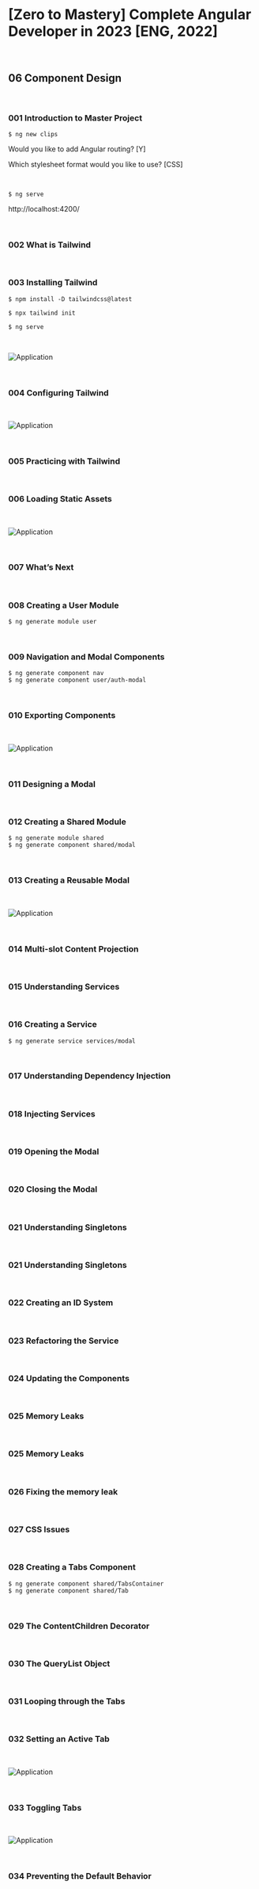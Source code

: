 # [Zero to Mastery] Complete Angular Developer in 2023 [ENG, 2022]

<br/>

## 06 Component Design

<br/>

### 001 Introduction to Master Project

```
$ ng new clips
```

Would you like to add Angular routing? [Y]

Which stylesheet format would you like to use? [CSS]

<br/>

```
$ ng serve
```

http://localhost:4200/

<br/>

### 002 What is Tailwind

<br/>

### 003 Installing Tailwind

```
$ npm install -D tailwindcss@latest
```

```
$ npx tailwind init
```

```
$ ng serve
```

<br/>

![Application](/img/pic-m06-p01.png?raw=true)

<br/>

### 004 Configuring Tailwind

<br/>

![Application](/img/pic-m06-p02.png?raw=true)

<br/>

### 005 Practicing with Tailwind

<br/>

### 006 Loading Static Assets

<br/>

![Application](/img/pic-m06-p03.png?raw=true)

<br/>

### 007 What’s Next

<br/>

### 008 Creating a User Module

```
$ ng generate module user
```

<br/>

### 009 Navigation and Modal Components

```
$ ng generate component nav
$ ng generate component user/auth-modal
```

<br/>

### 010 Exporting Components

<br/>

![Application](/img/pic-m06-p04.png?raw=true)

<br/>

### 011 Designing a Modal

<br/>

### 012 Creating a Shared Module

```
$ ng generate module shared
$ ng generate component shared/modal
```

<br/>

### 013 Creating a Reusable Modal

<br/>

![Application](/img/pic-m06-p05.png?raw=true)

<br/>

### 014 Multi-slot Content Projection

<br/>

### 015 Understanding Services

<br/>

### 016 Creating a Service

```
$ ng generate service services/modal
```

<br/>

### 017 Understanding Dependency Injection

<br/>

### 018 Injecting Services

<br/>

### 019 Opening the Modal

<br/>

### 020 Closing the Modal

<br/>

### 021 Understanding Singletons

<br/>

### 021 Understanding Singletons

<br/>

### 022 Creating an ID System

<br/>

### 023 Refactoring the Service

<br/>

### 024 Updating the Components

<br/>

### 025 Memory Leaks

<br/>

### 025 Memory Leaks

<br/>

### 026 Fixing the memory leak

<br/>

### 027 CSS Issues

<br/>

### 028 Creating a Tabs Component

```
$ ng generate component shared/TabsContainer
$ ng generate component shared/Tab
```

<br/>

### 029 The ContentChildren Decorator

<br/>

### 030 The QueryList Object

<br/>

### 031 Looping through the Tabs

<br/>

### 032 Setting an Active Tab

<br/>

![Application](/img/pic-m06-p06.png?raw=true)

<br/>

### 033 Toggling Tabs

<br/>

![Application](/img/pic-m06-p07.png?raw=true)

<br/>

### 034 Preventing the Default Behavior
